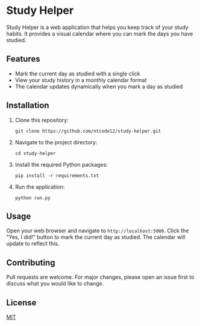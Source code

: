 # Study Helper

Study Helper is a web application that helps you keep track of your study habits. It provides a visual calendar where you can mark the days you have studied.

## Features

- Mark the current day as studied with a single click
- View your study history in a monthly calendar format
- The calendar updates dynamically when you mark a day as studied

## Installation

1. Clone this repository:
    ```
    git clone https://github.com/ntcode12/study-helper.git
    ```
2. Navigate to the project directory:
    ```
    cd study-helper
    ```
3. Install the required Python packages:
    ```
    pip install -r requirements.txt
    ```
4. Run the application:
    ```
    python run.py
    ```

## Usage

Open your web browser and navigate to `http://localhost:5000`. Click the "Yes, I did!" button to mark the current day as studied. The calendar will update to reflect this.

## Contributing

Pull requests are welcome. For major changes, please open an issue first to discuss what you would like to change.

## License

[MIT](https://choosealicense.com/licenses/mit/)
```